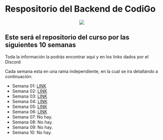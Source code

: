 # Respositorio del Backend de CodiGo
<p align="center">
<img src="https://codigo.edu.pe/public/img/codigo-logo.png">
</p>

## Este será el repositorio del curso por las siguientes 10 semanas

Toda la información la podrás encontrar aquí y en los links dados por el Discord


Cada semana esta en una rama independiente, en la cual se ira detallando a continuación:
- Semana 01: <a href="https://github.com/carmenuv/backend-g9/tree/semana01">LINK</a>
- Semana 02: <a href="https://github.com/carmenuv/backend-g9/tree/semana02">LINK</a>
- Semana 03: <a href="https://github.com/carmenuv/backend-g9/tree/semana03">LINK</a>
- Semana 04: <a href="https://github.com/carmenuv/backend-g9/tree/semana04">LINK</a>
- Semana 05: <a href="https://github.com/carmenuv/backend-g9/tree/semana05">LINK</a>
- Semana 06: <a href="https://github.com/carmenuv/backend-g9/tree/semana06">LINK</a>
- Semana 07: No hay.
- Semana 08: No hay.
- Semana 09: No hay.
- Semana 10: No hay.
